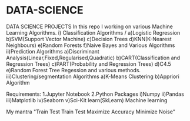# DATA-SCIENCE
DATA SCIENCE PROJECTS
In this repo I working on various Machine Learning Algorithms.
i) Classification Algorithms /
  a)Logistic Regression
  b)SVM(Support Vector Machine)
  c)Decision Trees
  d)KNN(K-Nearest Neighbours)
  e)Random Forests
  f)Naive Bayes and Various Algorithms
ii)Prediction Algorithms
    a)Discriminant Analysis(Linear,Fixed,Regularised,Quadratic)
    b)CART(Classification and Regression Trees)
    c)PART(Probability and Regression Trees)
    d)C4.5
    e)Random Forest Tree Regession and various methods.
iii)Clustering/segmentation Algorithms
    a)K-Means Clustering
    b)Appriori Algorithm
   
   
   
  Requirements:
 1.Jupyter Notebook 
 2.Python Packages 
  i)Numpy 
  ii)Pandas
  iii)Matplotlib
  iv)Seaborn
  v)Sci-Kit learn(SkLearn) Machine learning 
  
  
  
  
  
  
  My mantra "Train Test Train Test Maximize Accuracy Minimize Noise"
    
